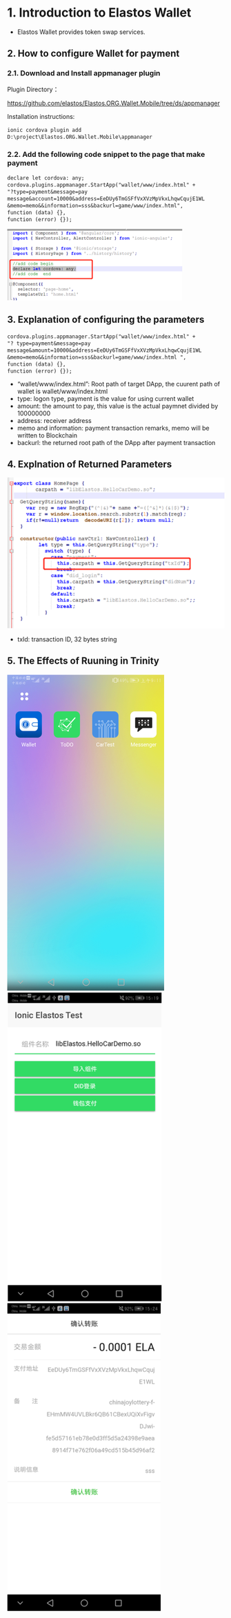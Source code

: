 # 1. Introduction to Elastos Wallet

* Elastos Wallet provides token swap services.

## 2. How to configure Wallet for payment

### 2.1. Download and Install appmanager plugin

Plugin Directory：

https://github.com/elastos/Elastos.ORG.Wallet.Mobile/tree/ds/appmanager

Installation instructions:

```
ionic cordova plugin add D:\project\Elastos.ORG.Wallet.Mobile\appmanager
```

### 2.2. Add the following code snippet to the page that make payment

```
declare let cordova: any;
cordova.plugins.appmanager.StartApp("wallet/www/index.html" +
"?type=payment&message=pay message&account=10000&address=EeDUy6TmGSFfVxXVzMpVkxLhqwCqujE1WL
&memo=memo&&information=sss&backurl=game/www/index.html",
function (data) {},
function (error) {});
```

![DApp_DID_1](images/DApp_DID_1.png)

## 3. Explanation of configuring the parameters

```
cordova.plugins.appmanager.StartApp("wallet/www/index.html" +
"? type=payment&message=pay message&amount=10000&address=EeDUy6TmGSFfVxXVzMpVkxLhqwCqujE1WL
&memo=memo&&information=sss&backurl=game/www/index.html ",
function (data) {},
function (error) {});
```

* “wallet/www/index.html”: Root path of target DApp, the cuurent path of wallet is wallet/www/index.html
* type: logon type, payment is the value for using current wallet
* amount: the amount to pay, this value is the actual paymnet divided by 100000000
* address: receiver address
* memo and information: payment transaction remarks, memo will be written to Blockchain
* backurl: the returned root path of the DApp after payment transaction

## 4. Explnation of Returned Parameters 

![DApp_Wallet_1](images/DApp_Wallet_1.png)

* txId:  transaction ID,  32 bytes string

## 5. The Effects of Ruuning in Trinity

![DApp_1](images/DApp_1.png)
![DApp_2](images/DApp_2.png)
![DApp_Wallet_2](images/DApp_Wallet_2.png)
